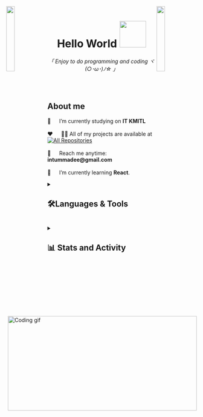 <img align="left" src="https://user-images.githubusercontent.com/65187002/144930161-2f783401-8d27-4fdf-a2f7-cc0ba32f1f1f.gif" width="21%" style="display:inline;">
<img align="right" src="https://user-images.githubusercontent.com/65187002/144930161-2f783401-8d27-4fdf-a2f7-cc0ba32f1f1f.gif" width="21%" style="display:inline;">

<h1 align="center"> Hello World <img src="https://user-images.githubusercontent.com/74038190/219923809-b86dc415-a0c2-4a38-bc88-ad6cf06395a8.gif" width="70px"></h1>

<p align="center">
<em>
 「  Enjoy to do programming and coding  
 ヾ(○･ω･)ﾉ☆ 」 </em>
</p>

<!--
![](https://i.imgur.com/waxVImv.png)
-->


<br>
<!--
> 🌱 I’m currently learning [React](https://github.com/Intummadee/GIT_React).
-->
<br>

<!-- About Section -->
 ## About me  
 
<p>
 <img align="right" width="500" height="250" src="https://i.makeagif.com/media/1-17-2021/t80PNA.gif" alt="Coding gif" />
 🔭 &emsp; I’m currently studying on <b>IT KMITL</b> <br/><br/>
 ❤️ &emsp; 👨‍💻 All of my projects are available at  <a href="https://github.com/Intummadee?tab=repositories" target="_blank"><img alt="All Repositories" title="All Repositories" src="https://img.shields.io/badge/-All%20Repos-2962FF?style=for-the-badge&logo=koding&logoColor=white"/></a> <br/><br/>
 📧 &emsp; Reach me anytime: <b>intummadee@gmail.com</b> <br/><br/>
 🌱 &emsp; I’m currently learning <b>React</b>.

</p>


<details> 
  <summary><h2>🛠️Languages & Tools</h2></summary>
  <!-- Some badges are from https://github.com/Ileriayo/markdown-badges -->

  <h3>👨‍💻 Programming and Markup Languages</h3>
  <p>
   <a href="https://github.com/Ileriayo/markdown-badges"><img src="https://img.shields.io/badge/html5-%23E34F26.svg?style=for-the-badge&logo=html5&logoColor=white" /></a>
   <a href="https://github.com/Ileriayo/markdown-badges"><img src="https://img.shields.io/badge/css3-%231572B6.svg?style=for-the-badge&logo=css3&logoColor=white" /></a>
   <a href="https://github.com/Ileriayo/markdown-badges"><img src="https://img.shields.io/badge/javascript-%23323330.svg?style=for-the-badge&logo=javascript&logoColor=%23F7DF1E" /></a>
   <a href="https://github.com/Ileriayo/markdown-badges"><img src="https://img.shields.io/badge/php-%23777BB4.svg?style=for-the-badge&logo=php&logoColor=white" /></a>
   <a href="https://github.com/Ileriayo/markdown-badges"><img src="https://img.shields.io/badge/java-%23ED8B00.svg?style=for-the-badge&logo=openjdk&logoColor=white" /></a>
   <a href="https://github.com/Ileriayo/markdown-badges"><img src="https://img.shields.io/badge/python-3670A0?style=for-the-badge&logo=python&logoColor=ffdd54" /></a>
   <a href="https://github.com/Ileriayo/markdown-badges"><img src="https://img.shields.io/badge/express.js-%23404d59.svg?style=for-the-badge&logo=express&logoColor=%2361DAFB" /></a>
<!--       <a href="https://skillicons.dev">
       <img src="https://skillicons.dev/icons?i=react,css,html,js" />
      </a>
      <a href="https://skillicons.dev">
       <img src="https://skillicons.dev/icons?i=php,java,py,spring,nodejs,express" />
      </a> -->
  </p>
   <br>
  <h3>🧰 Frameworks and Libraries</h3>

  <p>
   <a href="https://github.com/Ileriayo/markdown-badges"><img src="https://img.shields.io/badge/react_native-%2320232a.svg?style=for-the-badge&logo=react&logoColor=%2361DAFB" /></a>
   <a href="https://github.com/Ileriayo/markdown-badges"><img src="https://img.shields.io/badge/opencv-%23white.svg?style=for-the-badge&logo=opencv&logoColor=white" /></a>
   <a href="https://github.com/Ileriayo/markdown-badges"><img src="https://img.shields.io/badge/tailwindcss-%2338B2AC.svg?style=for-the-badge&logo=tailwind-css&logoColor=white" /></a>
   <a href="https://github.com/Ileriayo/markdown-badges"><img src="https://img.shields.io/badge/threejs-black?style=for-the-badge&logo=three.js&logoColor=white" /></a>
   <a href="https://github.com/Ileriayo/markdown-badges"><img src="https://img.shields.io/badge/vuejs-%2335495e.svg?style=for-the-badge&logo=vuedotjs&logoColor=%234FC08D" /></a>
   <a href="https://github.com/Ileriayo/markdown-badges"><img src="https://img.shields.io/badge/bootstrap-%238511FA.svg?style=for-the-badge&logo=bootstrap&logoColor=white" /></a>
   <a href="https://github.com/Ileriayo/markdown-badges"><img src="https://img.shields.io/badge/django-%23092E20.svg?style=for-the-badge&logo=django&logoColor=white" /></a>
   <a href="https://github.com/Ileriayo/markdown-badges"><img src="https://img.shields.io/badge/jquery-%230769AD.svg?style=for-the-badge&logo=jquery&logoColor=white" /></a>
   <a href="https://github.com/Ileriayo/markdown-badges"><img src="https://img.shields.io/badge/laravel-%23FF2D20.svg?style=for-the-badge&logo=laravel&logoColor=white" /></a>
   <a href="https://github.com/Ileriayo/markdown-badges"><img src="https://img.shields.io/badge/numpy-%23013243.svg?style=for-the-badge&logo=numpy&logoColor=white" /></a>
   <a href="https://github.com/Ileriayo/markdown-badges"><img src="https://img.shields.io/badge/Matplotlib-%23ffffff.svg?style=for-the-badge&logo=Matplotlib&logoColor=black" /></a>
   <a href="https://github.com/Ileriayo/markdown-badges"><img src="https://img.shields.io/badge/pandas-%23150458.svg?style=for-the-badge&logo=pandas&logoColor=white" /></a>
   <a href="https://github.com/Ileriayo/markdown-badges"><img src="https://img.shields.io/badge/node.js-6DA55F?style=for-the-badge&logo=node.js&logoColor=white" /></a>
   <a href="https://github.com/Ileriayo/markdown-badges"><img src="https://img.shields.io/badge/Rabbitmq-FF6600?style=for-the-badge&logo=rabbitmq&logoColor=white" /></a>
   <a href="https://github.com/Ileriayo/markdown-badges"><img src="https://img.shields.io/badge/react-%2320232a.svg?style=for-the-badge&logo=react&logoColor=%2361DAFB" /></a>
   <a href="https://github.com/Ileriayo/markdown-badges"><img src="https://img.shields.io/badge/vite-%23646CFF.svg?style=for-the-badge&logo=vite&logoColor=white" /></a>
<!--       <a href="https://skillicons.dev">
       <img src="https://skillicons.dev/icons?i=opencv,tailwind,threejs,vue,bootstrap,django,jquery,laravel" />
      </a> -->
      
  </p>
 <br>
  <h3>🗄️ Databases and Cloud Hosting</h3>

  <p>
 <a href="https://github.com/Ileriayo/markdown-badges"><img src="https://img.shields.io/badge/MariaDB-003545?style=for-the-badge&logo=mariadb&logoColor=white" /></a>
 <a href="https://github.com/Ileriayo/markdown-badges"><img src="https://img.shields.io/badge/MongoDB-%234ea94b.svg?style=for-the-badge&logo=mongodb&logoColor=white" /></a>
 <a href="https://github.com/Ileriayo/markdown-badges"><img src="https://img.shields.io/badge/mysql-4479A1.svg?style=for-the-badge&logo=mysql&logoColor=white" /></a>
 <a href="https://github.com/Ileriayo/markdown-badges"><img src="https://img.shields.io/badge/firebase-%23039BE5.svg?style=for-the-badge&logo=firebase" /></a>
 <a href="https://github.com/Ileriayo/markdown-badges"><img src="https://img.shields.io/badge/AWS-%23FF9900.svg?style=for-the-badge&logo=amazon-aws&logoColor=white" /></a>
 <a href="https://github.com/Ileriayo/markdown-badges"><img src="https://img.shields.io/badge/GoogleCloud-%234285F4.svg?style=for-the-badge&logo=google-cloud&logoColor=white" /></a>
<!--        <a href="https://skillicons.dev">
       <img src="https://skillicons.dev/icons?i=aws,mongodb,mysql,firebase,gcp" />
       </a>  -->
  </p>
   <br>
  <h3>💻 Software and Tools</h3>

  <p>
   <a href="https://github.com/Ileriayo/markdown-badges"><img src="https://img.shields.io/badge/android%20studio-346ac1?style=for-the-badge&logo=android%20studio&logoColor=white" /></a>
   <a href="https://github.com/Ileriayo/markdown-badges"><img src="https://img.shields.io/badge/Visual%20Studio%20Code-0078d7.svg?style=for-the-badge&logo=visual-studio-code&logoColor=white" /></a>
   <a href="https://github.com/Ileriayo/markdown-badges"><img src="https://img.shields.io/badge/pycharm-143?style=for-the-badge&logo=pycharm&logoColor=black&color=black&labelColor=green" /></a>
   <a href="https://github.com/Ileriayo/markdown-badges"><img src="https://img.shields.io/badge/IntelliJIDEA-000000.svg?style=for-the-badge&logo=intellij-idea&logoColor=white" /></a>
   <a href="https://github.com/Ileriayo/markdown-badges"><img src="https://img.shields.io/badge/Eclipse-FE7A16.svg?style=for-the-badge&logo=Eclipse&logoColor=white" /></a>
   <a href="https://github.com/Ileriayo/markdown-badges"><img src="https://img.shields.io/badge/CodePen-white?style=for-the-badge&logo=codepen&logoColor=black" /></a>
   <a href="https://github.com/Ileriayo/markdown-badges"><img src="https://img.shields.io/badge/Android-3DDC84?style=for-the-badge&logo=android&logoColor=white" /></a>
   <a href="https://github.com/Ileriayo/markdown-badges"><img src="https://img.shields.io/badge/Windows%2011-%230079d5.svg?style=for-the-badge&logo=Windows%2011&logoColor=white" /></a>
   <a href="https://github.com/Ileriayo/markdown-badges"><img src="https://img.shields.io/badge/docker-%230db7ed.svg?style=for-the-badge&logo=docker&logoColor=white" /></a>
   <a href="https://github.com/Ileriayo/markdown-badges"><img src="https://img.shields.io/badge/Notion-%23000000.svg?style=for-the-badge&logo=notion&logoColor=white" /></a>
   <a href="https://github.com/Ileriayo/markdown-badges"><img src="https://img.shields.io/badge/Postman-FF6C37?style=for-the-badge&logo=postman&logoColor=white" /></a>
   <a href="https://github.com/Ileriayo/markdown-badges"><img src="https://img.shields.io/badge/apache-%23D42029.svg?style=for-the-badge&logo=apache&logoColor=white" /></a>
   <a href="https://github.com/Ileriayo/markdown-badges"><img src="https://img.shields.io/badge/jenkins-%232C5263.svg?style=for-the-badge&logo=jenkins&logoColor=white" /></a>
   <a href="https://github.com/Ileriayo/markdown-badges"><img src="https://img.shields.io/badge/Discord-%235865F2.svg?style=for-the-badge&logo=discord&logoColor=white" /></a>
   <a href="https://github.com/Ileriayo/markdown-badges"><img src="https://img.shields.io/badge/github-%23121011.svg?style=for-the-badge&logo=github&logoColor=white" /></a>
   <a href="https://github.com/Ileriayo/markdown-badges"><img src="https://img.shields.io/badge/Brave-FB542B?style=for-the-badge&logo=Brave&logoColor=white" /></a>
   <a href="https://github.com/Ileriayo/markdown-badges"><img src="https://img.shields.io/badge/Canva-%2300C4CC.svg?style=for-the-badge&logo=Canva&logoColor=white" /></a>
   <a href="https://github.com/Ileriayo/markdown-badges"><img src="https://img.shields.io/badge/figma-%23F24E1E.svg?style=for-the-badge&logo=figma&logoColor=white" /></a>    
  </p>
</details>

<br/>


<details> 
  <summary><h2>📊 Stats and Activity</h2></summary>

  <h3>🔥 Streak Stats</h3>

  <!-- GitHub Readme Streak Stats - https://github.com/DenverCoder1/github-readme-streak-stats -->
  <p>
    <a href="https://git.io/streak-stats"><img src="https://streak-stats.demolab.com?user=Intummadee&theme=material-palenight&hide_border=true&mode=weekly" alt="GitHub Streak" /></a>
    <a href="https://github.com/alsiam">
    <img src="https://github-profile-summary-cards.vercel.app/api/cards/profile-details?username=Intummadee&theme=radical" alt="Al Siam's GitHub Contribution"/>
  </a>
  </p>

  <h3>📜 GitHub Profile Stats</h3>

  <!-- https://github.com/anuraghazra/github-readme-stats -->

  <a href="https://github.com/anuraghazra/github-readme-stats">
  <img height=200 align="center" src="https://github-readme-stats.vercel.app/api?username=Intummadee&theme=omni&hide=contribs&show_icons=true" />
</a>
<a href="https://github.com/anuraghazra/convoychat">
  <img height=200 align="center" src="https://github-readme-stats.vercel.app/api/top-langs?username=Intummadee&layout=compact&langs_count=8&card_width=320&theme=nightowl" />
</a>
  <br/>

 <!-- <b>Note:</b> This is only a metric of the languages my public code consists of and doesn't reflect experience or skill level. --!>
  
  <!-- https://github.com/ashutosh00710/github-readme-activity-graph -->
  
  <h3>🌐 Activity </h3>
  <a href="https://github.com/ashutosh00710/github-readme-activity-graph"><img alt="DenverCoder1's Activity Graph" src="https://github-readme-activity-graph.vercel.app/graph/?username=Intummadee&bg_color=1F222E&color=F8D866&line=F85D7F&point=FFFFFF&hide_border=true" />
  </a>

  <h3>⏳ Wakatime </h3>
  <a href="https://github.com/anuraghazra/github-readme-stats"><img alt="DenverCoder1's Activity Graph" src="https://github-readme-stats.vercel.app/api/wakatime?username=Intummadee&theme=tokyonight" />
  
</details>









<!--

Theme github = https://github.com/anuraghazra/github-readme-stats/blob/master/themes/README.md


**Intummadee/Intummadee** is a ✨ _special_ ✨ repository because its `README.md` (this file) appears on your GitHub profile.

Here are some ideas to get you started:

- 🔭 I’m currently working on ...
- 🌱 I’m currently learning ...
- 👯 I’m looking to collaborate on ...
- 🤔 I’m looking for help with ...
- 💬 Ask me about ...
- 📫 How to reach me: ...
- 😄 Pronouns: ...
- ⚡ Fun fact: ...
-->
